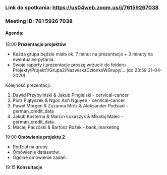 ### Link do spotkania: https://us04web.zoom.us/j/76159267038
### Meeting ID: 761 5926 7038

#### Agenda:
18:00 **Prezentacje projektów**
* Każda grupa będzie miała ok. 7 minut na prezentacje + 3 minuty na ewentualne pytania.
* Swoje raporty i prezentacje proszę wrzucić do folderu Projekty/Projekt1/Grupa2/NazwiskaCzłonkóWGrupy/... (do 23:59 21-04-2020)

Kolejność prezentacji:
1. Dawid Przybyliński & Jakub Pingielski - cervical-cancer
2. Piotr Piątyszek & Ngoc Anh Nguyen - cervical-cancer
3. Paweł Morgen & Zuzanna Mróz & Aleksander Podsiad - german_credit_data
4. Jakub Kosterna & Marcin Łukaszyk & Mikołaj Malec - german_credit_data
5. Maciej Paczóski & Bartosz Rożek - bank_marketing

19:00 **Omówienie projektu 2**
- Podział na grupy.
- Omówienie datasetów.
- Ogólne omówienie zadań.

19:15 **Konsultacje**
